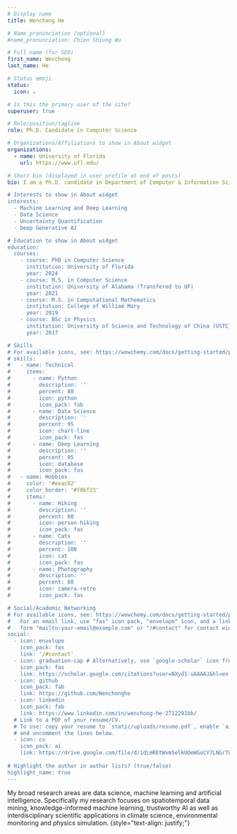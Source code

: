 ```yaml
---
# Display name
title: Wenchong He

# Name pronunciation (optional)
#name_pronunciation: Chien Shiung Wu

# Full name (for SEO)
first_name: Wenchong
last_name: He

# Status emoji
status:
  icon: ☕️

# Is this the primary user of the site?
superuser: true

# Role/position/tagline
role: Ph.D. Candidate in Computer Science

# Organizations/Affiliations to show in About widget
organizations:
  - name: University of Florida
    url: https://www.ufl.edu/

# Short bio (displayed in user profile at end of posts)
bio: I am a Ph.D. candidate in Department of Computer & Information Science & Engineering at the University of Florida. My broad research areas are   data science, machine learning and artificial intelligence. Specifically my research focuses on spatiotemporal data mining,  knowledge-informed machine learning, trustworthy AI as well as  interdisciplinary scientific applications in climate science, environmental monitoring and physics simulation. <font color="#dd0000" I'm on the academic job market for tenure-track faculty position relevant to my research!>

# Interests to show in About widget
interests:
  - Machine Learning and Deep Learning 
  - Data Science
  - Uncertainty Quantification
  - Deep Generative AI

# Education to show in About widget
education:
  courses:
    - course: PhD in Computer Science
      institution: University of Florida
      year: 2024
    - course: M.S. in Computer Science
      institution: University of Alabama (Transfered to UF)
      year: 2021
    - course: M.S. in Computational Mathematics
      institution: College of William Mary
      year: 2019
    - course: BSc in Physics
      institution: University of Science and Technology of China (USTC)
      year: 2017

# Skills
# For available icons, see: https://wowchemy.com/docs/getting-started/page-builder/#icons
# skills:
#   - name: Technical
#     items:
#       - name: Python
#         description: ''
#         percent: 80
#         icon: python
#         icon_pack: fab
#       - name: Data Science
#         description: ''
#         percent: 95
#         icon: chart-line
#         icon_pack: fas
#       - name: Deep Learning
#         description: ''
#         percent: 95
#         icon: database
#         icon_pack: fas
#   - name: Hobbies
#     color: '#eeac02'
#     color_border: '#f0bf23'
#     items:
#       - name: Hiking
#         description: ''
#         percent: 60
#         icon: person-hiking
#         icon_pack: fas
#       - name: Cats
#         description: ''
#         percent: 100
#         icon: cat
#         icon_pack: fas
#       - name: Photography
#         description: ''
#         percent: 80
#         icon: camera-retro
#         icon_pack: fas

# Social/Academic Networking
# For available icons, see: https://wowchemy.com/docs/getting-started/page-builder/#icons
#   For an email link, use "fas" icon pack, "envelope" icon, and a link in the
#   form "mailto:your-email@example.com" or "/#contact" for contact widget.
social:
  - icon: envelope
    icon_pack: fas
    link: '/#contact'
  - icon: graduation-cap # Alternatively, use `google-scholar` icon from `ai` icon pack
    icon_pack: fas
    link: https://scholar.google.com/citations?user=NXyd1-sAAAAJ&hl=en
  - icon: github
    icon_pack: fab
    link: https://github.com/Wenchonghe
  - icon: linkedin
    icon_pack: fab
    link: https://www.linkedin.com/in/wenchong-he-2712291bb/
  # Link to a PDF of your resume/CV.
  # To use: copy your resume to `static/uploads/resume.pdf`, enable `ai` icons in `params.yaml`,
  # and uncomment the lines below.
  - icon: cv
    icon_pack: ai
    link: https://drive.google.com/file/d/1dLmREtWvm5elkUOeWGoCY7LNGrTUH5TZ/view?usp=sharing
    
# Highlight the author in author lists? (true/false)
highlight_name: true 
---
```


My broad research areas are   data science, machine learning and artificial intelligence. Specifically my research focuses on spatiotemporal data mining,  knowledge-informed machine learning, trustworthy AI as well as  interdisciplinary scientific applications in climate science, environmental monitoring and physics simulation. 
{style="text-align: justify;"}
